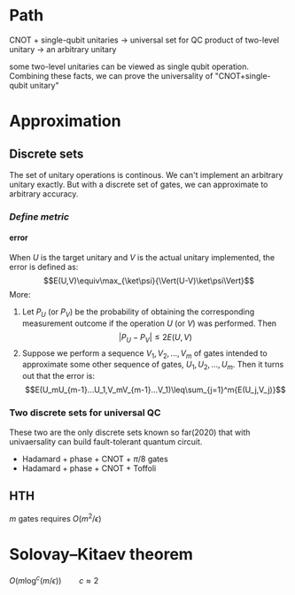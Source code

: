 # Path
CNOT + single-qubit unitaries $\rightarrow$ universal set for QC
product of two-level unitary $\rightarrow$ an arbitrary unitary

some two-level unitaries can be viewed as single qubit operation. Combining these facts, we can prove the universality of "CNOT+single-qubit unitary"

# Approximation
## Discrete sets
The set of unitary operations is continous. We can't implement an arbitrary unitary exactly. But with a discrete set of gates, we can approximate to arbitrary accuracy.
### _Define metric_
#### error
When $U$ is the target unitary and $V$ is the actual unitary implemented, the error is defined as:
$$E(U,V)\equiv\max_{\ket\psi}{\Vert(U-V)\ket\psi\Vert}$$
More:
1. Let $P_U$ (or $P_V$) be the probability of obtaining the corresponding measurement outcome if the operation $U$ (or $V$) was performed. Then
	$$\vert P_U-P_V\vert\le2E(U,V)$$
2. Suppose we perform a sequence $V_1,V_2,...,V_m$ of gates intended to approximate some other sequence of gates, $U_1,U_2,...,U_m$. Then it turns out that the error is:
	$$E(U_mU_{m-1}...U_1,V_mV_{m-1}...V_1)\leq\sum_{j=1}^m{E(U_j,V_j)}$$
### Two discrete sets for universal QC
These two are the only discrete sets known so far(2020) that with univaersality can build fault-tolerant quantum circuit.  
- Hadamard + phase + CNOT + $\pi/8$ gates
- Hadamard + phase + CNOT + Toffoli

## HTH
$m$ gates requires $O(m^2/\epsilon)$

# Solovay–Kitaev theorem
$O(m\log^c{(m/\epsilon)})\qquad c\approx2$